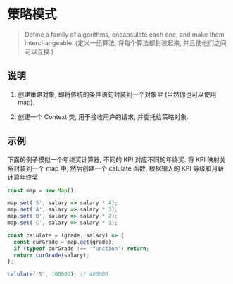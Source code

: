 # 策略模式

> Define a family of algorithms, encapsulate each one, and make them interchangeable. (定义一组算法, 将每个算法都封装起来, 并且使他们之间可以互换.)

## 说明

1. 创建策略对象, 即将传统的条件语句封装到一个对象里 (当然你也可以使用 map).

2. 创建一个 Context 类, 用于接收用户的请求, 并委托给策略对象.

## 示例

下面的例子模拟一个年终奖计算器, 不同的 KPI 对应不同的年终奖. 将 KPI 映射关系封装到一个 map 中, 然后创建一个 calulate 函数, 根据输入的 KPI 等级和月薪计算年终奖.

```js
const map = new Map();

map.set('S', salary => salary * 4);
map.set('A', salary => salary * 3);
map.set('B', salary => salary * 2);
map.set('C', salary => salary * 1);

const calulate = (grade, salary) => {
  const curGrade = map.get(grade);
  if (typeof curGrade !== 'function') return;
  return curGrade(salary);
};

calulate('S', 100000); // 400000
```
